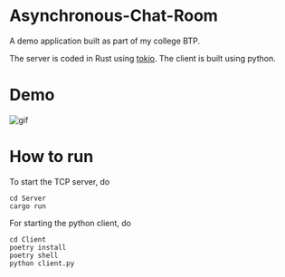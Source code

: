 # Asynchronous-Chat-Room

A demo application built as part of my college BTP. 

The server is coded in Rust using [tokio](https://tokio.rs/). The client is built using python.

# Demo
![gif](https://user-images.githubusercontent.com/10794178/163668433-1a366bb0-f066-495a-977f-4dd864a4b98e.gif)

# How to run

To start the TCP server, do

```
cd Server
cargo run
```

For starting the python client, do

```
cd Client
poetry install
poetry shell
python client.py
```
